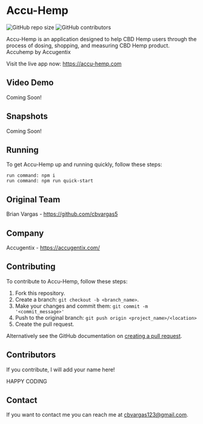 # Accu-Hemp

![GitHub repo size](https://img.shields.io/github/repo-size/cbvargas5/Accu-Hemp)
![GitHub contributors](https://img.shields.io/github/contributors/cbvargas5/Accu-Hemp)

Accu-Hemp is an application designed to help CBD Hemp users through the process of dosing, shopping, and measuring CBD Hemp product. Accuhemp by Accugentix

Visit the live app now: https://accu-hemp.com

## Video Demo

Coming Soon!

## Snapshots

Coming Soon!

## Running

To get Accu-Hemp up and running quickly, follow these steps:

```
run command: npm i
run command: npm run quick-start

```

## Original Team

Brian Vargas - https://github.com/cbvargas5

## Company

Accugentix - https://accugentix.com/


## Contributing
To contribute to Accu-Hemp, follow these steps:

1. Fork this repository.
2. Create a branch: `git checkout -b <branch_name>`.
3. Make your changes and commit them: `git commit -m '<commit_message>'`
4. Push to the original branch: `git push origin <project_name>/<location>`
5. Create the pull request.

Alternatively see the GitHub documentation on [creating a pull request](https://help.github.com/en/github/collaborating-with-issues-and-pull-requests/creating-a-pull-request).

## Contributors

If you contribute, I will add your name here! 

HAPPY CODING

## Contact

If you want to contact me you can reach me at cbvargas123@gmail.com.
